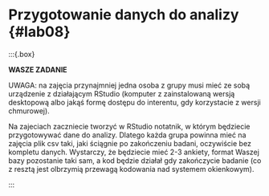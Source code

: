 # Przygotowanie danych do analizy {#lab08}

:::{.box}

**WASZE ZADANIE**

UWAGA: na zajęcia przynajmniej jedna osoba z grupy musi mieć ze sobą urządzenie z działającym RStudio (komputer z zainstalowaną wersją desktopową albo jakąś formę dostępu do interentu, gdy korzystacie z wersji chmurowej).

Na zajeciach zaczniecie tworzyć w RStudio notatnik, w którym będziecie przygotowywać dane do analizy. Dlatego każda grupa powinna mieć na zajęcia plik csv taki, jaki ściągnie po zakończeniu badani, oczywiście bez kompletu danych. Wystarczy, że będziecie mieć 2-3 ankiety, format Waszej bazy pozostanie taki sam, a kod będzie działał gdy zakończycie badanie (co z resztą jest olbrzymią przewagą kodowania nad systemem okienkowym). 

:::
